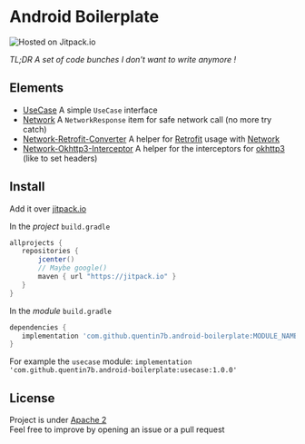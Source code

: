 Android Boilerplate  
===  

![Hosted on Jitpack.io](https://img.shields.io/badge/hosting-jitpack-blue.svg)    

_TL;DR A set of code bunches I don't want to write anymore !_    
 
 ## Elements  
  
- [UseCase](usecase/README.md) A simple `UseCase` interface  
- [Network](network/README.md) A `NetworkResponse` item for safe network call (no more try catch)  
- [Network-Retrofit-Converter](network_retrofit_converter/README.md) A helper for [Retrofit](https://square.github.io/retrofit/) usage with [Network](network/README.md)  
- [Network-Okhttp3-Interceptor](network_okhttp3_interceptors/README.md) A helper for the interceptors for [okhttp3](https://square.github.io/okhttp/) (like to set headers)
  
## Install    

Add it over [jitpack.io](https://jitpack.io/docs/ANDROID/)    
    
In the *project* `build.gradle`    
 ```gradle    
allprojects {    
    repositories {    
        jcenter()    
        // Maybe google()    
        maven { url "https://jitpack.io" }    
    }    
}    
```    
    
In the *module* `build.gradle`    
 ```gradle    
dependencies {    
    implementation 'com.github.quentin7b.android-boilerplate:MODULE_NAME:MODULE_VERSION'    
}    
``` 

For example the `usecase` module:
`implementation 'com.github.quentin7b.android-boilerplate:usecase:1.0.0'`
    
## License    

 Project is under [Apache 2](LICENSE)    
Feel free to improve by opening an issue or a pull request